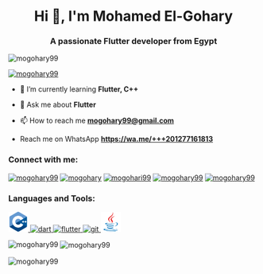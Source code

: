 <h1 align="center">Hi 👋, I'm Mohamed El-Gohary</h1>
<h3 align="center">A passionate Flutter developer from Egypt</h3>

<p align="left"> <img src="https://komarev.com/ghpvc/?username=mogohary99&label=Profile%20views&color=0e75b6&style=flat" alt="mogohary99" /> </p>

<p align="left"> <a href="https://github.com/ryo-ma/github-profile-trophy"><img src="https://github-profile-trophy.vercel.app/?username=mogohary99" alt="mogohary99" /></a> </p>

- 🌱 I’m currently learning **Flutter, C++**

- 💬 Ask me about **Flutter**

- 📫 How to reach me **mogohary99@gmail.com**
- Reach me on WhatsApp **https://wa.me/+++201277161813**

<h3 align="left">Connect with me:</h3>
<p align="left">
<a href="https://twitter.com/mogohary99" target="blank"><img align="center" src="https://raw.githubusercontent.com/rahuldkjain/github-profile-readme-generator/master/src/images/icons/Social/twitter.svg" alt="mogohary99" height="30" width="40" /></a>
<a href="https://linkedin.com/in/mogohary" target="blank"><img align="center" src="https://raw.githubusercontent.com/rahuldkjain/github-profile-readme-generator/master/src/images/icons/Social/linked-in-alt.svg" alt="mogohary" height="30" width="40" /></a>
<a href="https://fb.com/mogohari99" target="blank"><img align="center" src="https://raw.githubusercontent.com/rahuldkjain/github-profile-readme-generator/master/src/images/icons/Social/facebook.svg" alt="mogohari99" height="30" width="40" /></a>
<a href="https://instagram.com/mogohary99" target="blank"><img align="center" src="https://raw.githubusercontent.com/rahuldkjain/github-profile-readme-generator/master/src/images/icons/Social/instagram.svg" alt="mogohary99" height="30" width="40" /></a>
<a href="https://www.leetcode.com/mogohary99" target="blank"><img align="center" src="https://raw.githubusercontent.com/rahuldkjain/github-profile-readme-generator/master/src/images/icons/Social/leet-code.svg" alt="mogohary99" height="30" width="40" /></a>
</p>

<h3 align="left">Languages and Tools:</h3>
<p align="left"> <a href="https://www.w3schools.com/cpp/" target="_blank" rel="noreferrer"> <img src="https://raw.githubusercontent.com/devicons/devicon/master/icons/cplusplus/cplusplus-original.svg" alt="cplusplus" width="40" height="40"/> </a> <a href="https://dart.dev" target="_blank" rel="noreferrer"> <img src="https://www.vectorlogo.zone/logos/dartlang/dartlang-icon.svg" alt="dart" width="40" height="40"/> </a> <a href="https://flutter.dev" target="_blank" rel="noreferrer"> <img src="https://www.vectorlogo.zone/logos/flutterio/flutterio-icon.svg" alt="flutter" width="40" height="40"/> </a> <a href="https://git-scm.com/" target="_blank" rel="noreferrer"> <img src="https://www.vectorlogo.zone/logos/git-scm/git-scm-icon.svg" alt="git" width="40" height="40"/> </a> <a href="https://www.java.com" target="_blank" rel="noreferrer"> <img src="https://raw.githubusercontent.com/devicons/devicon/master/icons/java/java-original.svg" alt="java" width="40" height="40"/> </a> </p>

<p><img align="left" src="https://github-readme-stats.vercel.app/api/top-langs?username=mogohary99&show_icons=true&locale=en&layout=compact" alt="mogohary99" /></p>

<p>&nbsp;<img align="center" src="https://github-readme-stats.vercel.app/api?username=mogohary99&show_icons=true&locale=en" alt="mogohary99" /></p>

<p><img align="center" src="https://github-readme-streak-stats.herokuapp.com/?user=mogohary99&" alt="mogohary99" /></p>
